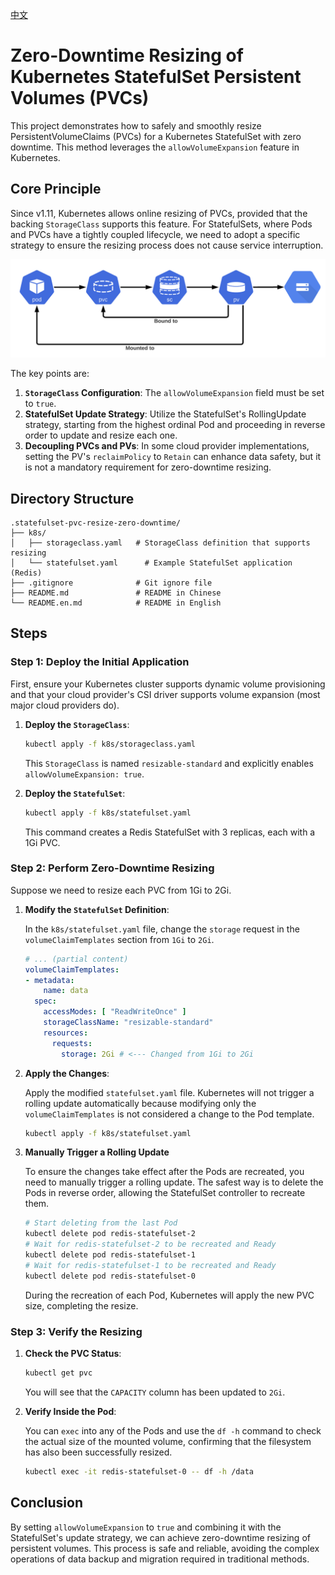 [中文](./README.md)

# Zero-Downtime Resizing of Kubernetes StatefulSet Persistent Volumes (PVCs)

This project demonstrates how to safely and smoothly resize PersistentVolumeClaims (PVCs) for a Kubernetes StatefulSet with zero downtime. This method leverages the `allowVolumeExpansion` feature in Kubernetes.

## Core Principle

Since v1.11, Kubernetes allows online resizing of PVCs, provided that the backing `StorageClass` supports this feature. For StatefulSets, where Pods and PVCs have a tightly coupled lifecycle, we need to adopt a specific strategy to ensure the resizing process does not cause service interruption.

![PV, PVC, and StorageClass Relationship](./images/pv_pvc_sc.png)

The key points are:

1.  **`StorageClass` Configuration**: The `allowVolumeExpansion` field must be set to `true`.
2.  **StatefulSet Update Strategy**: Utilize the StatefulSet's RollingUpdate strategy, starting from the highest ordinal Pod and proceeding in reverse order to update and resize each one.
3.  **Decoupling PVCs and PVs**: In some cloud provider implementations, setting the PV's `reclaimPolicy` to `Retain` can enhance data safety, but it is not a mandatory requirement for zero-downtime resizing.

## Directory Structure

```
.statefulset-pvc-resize-zero-downtime/
├── k8s/
│   ├── storageclass.yaml   # StorageClass definition that supports resizing
│   └── statefulset.yaml      # Example StatefulSet application (Redis)
├── .gitignore              # Git ignore file
├── README.md               # README in Chinese
└── README.en.md            # README in English
```

## Steps

### Step 1: Deploy the Initial Application

First, ensure your Kubernetes cluster supports dynamic volume provisioning and that your cloud provider's CSI driver supports volume expansion (most major cloud providers do).

1.  **Deploy the `StorageClass`**:

    ```bash
    kubectl apply -f k8s/storageclass.yaml
    ```

    This `StorageClass` is named `resizable-standard` and explicitly enables `allowVolumeExpansion: true`.

2.  **Deploy the `StatefulSet`**:

    ```bash
    kubectl apply -f k8s/statefulset.yaml
    ```

    This command creates a Redis StatefulSet with 3 replicas, each with a 1Gi PVC.

### Step 2: Perform Zero-Downtime Resizing

Suppose we need to resize each PVC from 1Gi to 2Gi.

1.  **Modify the `StatefulSet` Definition**:

    In the `k8s/statefulset.yaml` file, change the `storage` request in the `volumeClaimTemplates` section from `1Gi` to `2Gi`.

    ```yaml
    # ... (partial content)
    volumeClaimTemplates:
    - metadata:
        name: data
      spec:
        accessModes: [ "ReadWriteOnce" ]
        storageClassName: "resizable-standard"
        resources:
          requests:
            storage: 2Gi # <--- Changed from 1Gi to 2Gi
    ```

2.  **Apply the Changes**:

    Apply the modified `statefulset.yaml` file. Kubernetes will not trigger a rolling update automatically because modifying only the `volumeClaimTemplates` is not considered a change to the Pod template.

    ```bash
    kubectl apply -f k8s/statefulset.yaml
    ```

3.  **Manually Trigger a Rolling Update**

    To ensure the changes take effect after the Pods are recreated, you need to manually trigger a rolling update. The safest way is to delete the Pods in reverse order, allowing the StatefulSet controller to recreate them.

    ```bash
    # Start deleting from the last Pod
    kubectl delete pod redis-statefulset-2
    # Wait for redis-statefulset-2 to be recreated and Ready
    kubectl delete pod redis-statefulset-1
    # Wait for redis-statefulset-1 to be recreated and Ready
    kubectl delete pod redis-statefulset-0
    ```

    During the recreation of each Pod, Kubernetes will apply the new PVC size, completing the resize.

### Step 3: Verify the Resizing

1.  **Check the PVC Status**:

    ```bash
    kubectl get pvc
    ```

    You will see that the `CAPACITY` column has been updated to `2Gi`.

2.  **Verify Inside the Pod**:

    You can `exec` into any of the Pods and use the `df -h` command to check the actual size of the mounted volume, confirming that the filesystem has also been successfully resized.

    ```bash
    kubectl exec -it redis-statefulset-0 -- df -h /data
    ```

## Conclusion

By setting `allowVolumeExpansion` to `true` and combining it with the StatefulSet's update strategy, we can achieve zero-downtime resizing of persistent volumes. This process is safe and reliable, avoiding the complex operations of data backup and migration required in traditional methods.